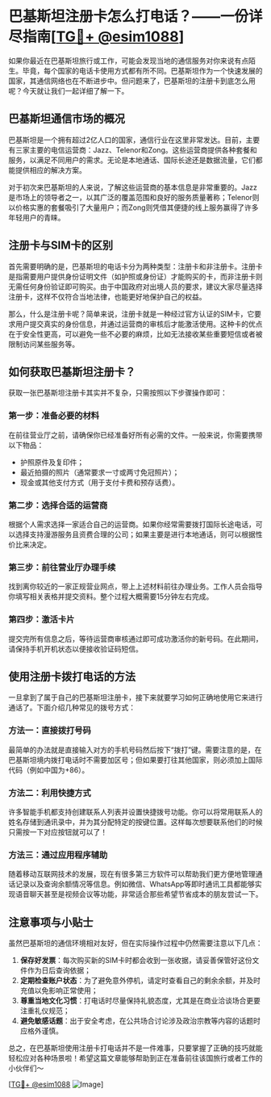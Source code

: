 # 巴基斯坦注册卡怎么打电话？——一份详尽指南[[TG💪+ @esim1088](https://t.me/s/esim1088)]

如果你最近在巴基斯坦旅行或工作，可能会发现当地的通信服务对你来说有点陌生。毕竟，每个国家的电话卡使用方式都有所不同。巴基斯坦作为一个快速发展的国家，其通信网络也在不断进步中。但问题来了，巴基斯坦的注册卡到底怎么用呢？今天就让我们一起详细了解一下。

## 巴基斯坦通信市场的概况

巴基斯坦是一个拥有超过2亿人口的国家，通信行业在这里非常发达。目前，主要有三家主要的电信运营商：Jazz、Telenor和Zong。这些运营商提供各种套餐和服务，以满足不同用户的需求。无论是本地通话、国际长途还是数据流量，它们都能提供相应的解决方案。

对于初次来巴基斯坦的人来说，了解这些运营商的基本信息是非常重要的。Jazz是市场上的领导者之一，以其广泛的覆盖范围和良好的服务质量著称；Telenor则以价格实惠的套餐吸引了大量用户；而Zong则凭借其便捷的线上服务赢得了许多年轻用户的青睐。

## 注册卡与SIM卡的区别

首先需要明确的是，巴基斯坦的电话卡分为两种类型：注册卡和非注册卡。注册卡是指需要用户提供身份证明文件（如护照或身份证）才能购买的卡，而非注册卡则无需任何身份验证即可购买。由于中国政府对出境人员的要求，建议大家尽量选择注册卡，这样不仅符合当地法律，也能更好地保护自己的权益。

那么，什么是注册卡呢？简单来说，注册卡就是一种经过官方认证的SIM卡，它要求用户提交真实的身份信息，并通过运营商的审核后才能激活使用。这种卡的优点在于安全性更高，可以避免一些不必要的麻烦，比如无法接收某些重要短信或者被限制访问某些服务等。

## 如何获取巴基斯坦注册卡？

获取一张巴基斯坦注册卡其实并不复杂，只需按照以下步骤操作即可：

### 第一步：准备必要的材料

在前往营业厅之前，请确保你已经准备好所有必需的文件。一般来说，你需要携带以下物品：
- 护照原件及复印件；
- 最近拍摄的照片（通常要求一寸或两寸免冠照片）；
- 现金或其他支付方式（用于支付卡费和预存话费）。

### 第二步：选择合适的运营商

根据个人需求选择一家适合自己的运营商。如果你经常需要拨打国际长途电话，可以选择支持漫游服务且资费合理的公司；如果主要是进行本地通话，则可以根据性价比来决定。

### 第三步：前往营业厅办理手续

找到离你较近的一家正规营业网点，带上上述材料前往办理业务。工作人员会指导你填写相关表格并提交资料。整个过程大概需要15分钟左右完成。

### 第四步：激活卡片

提交完所有信息之后，等待运营商审核通过即可成功激活你的新号码。在此期间，请保持手机开机状态以便接收验证码短信。

## 使用注册卡拨打电话的方法

一旦拿到了属于自己的巴基斯坦注册卡，接下来就要学习如何正确地使用它来进行通话了。下面介绍几种常见的拨号方式：

### 方法一：直接拨打号码

最简单的办法就是直接输入对方的手机号码然后按下“拨打”键。需要注意的是，在巴基斯坦境内拨打电话时不需要加区号；但如果要打往其他国家，则必须加上国际代码（例如中国为+86）。

### 方法二：利用快捷方式

许多智能手机都支持创建联系人列表并设置快捷拨号功能。你可以将常用联系人的姓名存储到通讯录中，并为其分配特定的按键位置。这样每次想要联系他们的时候只需按一下对应按钮就可以了！

### 方法三：通过应用程序辅助

随着移动互联网技术的发展，现在有很多第三方软件可以帮助我们更方便地管理通话记录以及查询余额情况等信息。例如微信、WhatsApp等即时通讯工具都能够实现语音聊天甚至是视频会议等功能，非常适合那些希望节省成本的朋友尝试一下。

## 注意事项与小贴士

虽然巴基斯坦的通信环境相对友好，但在实际操作过程中仍然需要注意以下几点：

1. **保存好发票**：每次购买新的SIM卡时都会收到一张收据，请妥善保管好这份文件作为日后查询依据；
2. **定期检查账户状态**：为了避免意外停机，请定时查看自己的剩余余额，并及时充值以免影响正常使用；
3. **尊重当地文化习惯**：打电话时尽量保持礼貌态度，尤其是在商业洽谈场合更要注重礼仪规范；
4. **避免敏感话题**：出于安全考虑，在公共场合讨论涉及政治宗教等内容的话题时应格外谨慎。

总之，在巴基斯坦使用注册卡打电话并不是一件难事，只要掌握了正确的技巧就能轻松应对各种场景啦！希望这篇文章能够帮助到正在准备前往该国旅行或者工作的小伙伴们～

[[TG💪+ @esim1088](https://t.me/s/esim1088) ![Image](https://i.postimg.cc/4NQfJmqS/Snipaste-2025-05-13-00-14-12.png)]
